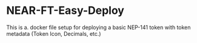 # NEAR-FT-Easy-Deploy
This is a. docker file setup for deploying a basic NEP-141 token with token metadata (Token Icon, Decimals, etc.)
